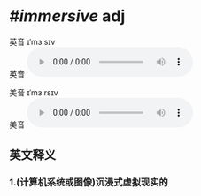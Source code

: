 # ***\#immersive*** adj
英音 ɪˈmɜːsɪv  
英音
<audio src="./media/immersive1_AAC.aac" controls="controls"></audio>

美音 ɪˈmɜːrsɪv  
美音
<audio src="./media/immersive2_AAC.aac" controls="controls"></audio>



  

英文释义
---
### 1.**(计算机系统或图像)沉浸式虚拟现实的**  


